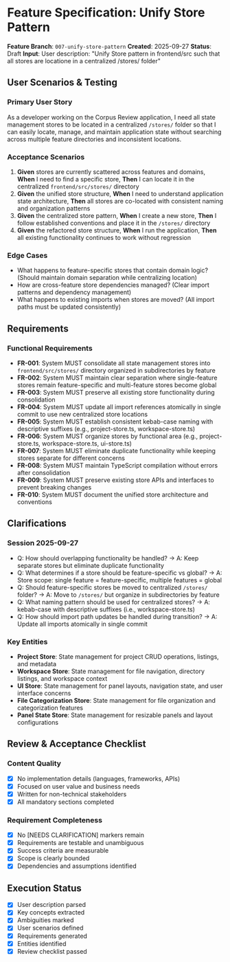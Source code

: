 # Feature Specification: Unify Store Pattern

**Feature Branch**: `007-unify-store-pattern`
**Created**: 2025-09-27
**Status**: Draft
**Input**: User description: "Unify Store pattern in frontend/src such that all stores are locatione in a centralized /stores/ folder"

## User Scenarios & Testing

### Primary User Story

As a developer working on the Corpus Review application, I need all state management stores to be located in a centralized `/stores/` folder so that I can easily locate, manage, and maintain application state without searching across multiple feature directories and inconsistent locations.

### Acceptance Scenarios

1. **Given** stores are currently scattered across features and domains, **When** I need to find a specific store, **Then** I can locate it in the centralized `frontend/src/stores/` directory
2. **Given** the unified store structure, **When** I need to understand application state architecture, **Then** all stores are co-located with consistent naming and organization patterns
3. **Given** the centralized store pattern, **When** I create a new store, **Then** I follow established conventions and place it in the `/stores/` directory
4. **Given** the refactored store structure, **When** I run the application, **Then** all existing functionality continues to work without regression

### Edge Cases

- What happens to feature-specific stores that contain domain logic? (Should maintain domain separation while centralizing location)
- How are cross-feature store dependencies managed? (Clear import patterns and dependency management)
- What happens to existing imports when stores are moved? (All import paths must be updated consistently)

## Requirements

### Functional Requirements

- **FR-001**: System MUST consolidate all state management stores into `frontend/src/stores/` directory organized in subdirectories by feature
- **FR-002**: System MUST maintain clear separation where single-feature stores remain feature-specific and multi-feature stores become global
- **FR-003**: System MUST preserve all existing store functionality during consolidation
- **FR-004**: System MUST update all import references atomically in single commit to use new centralized store locations
- **FR-005**: System MUST establish consistent kebab-case naming with descriptive suffixes (e.g., project-store.ts, workspace-store.ts)
- **FR-006**: System MUST organize stores by functional area (e.g., project-store.ts, workspace-store.ts, ui-store.ts)
- **FR-007**: System MUST eliminate duplicate functionality while keeping stores separate for different concerns
- **FR-008**: System MUST maintain TypeScript compilation without errors after consolidation
- **FR-009**: System MUST preserve existing store APIs and interfaces to prevent breaking changes
- **FR-010**: System MUST document the unified store architecture and conventions

## Clarifications

### Session 2025-09-27

- Q: How should overlapping functionality be handled? → A: Keep separate stores but eliminate duplicate functionality
- Q: What determines if a store should be feature-specific vs global? → A: Store scope: single feature = feature-specific, multiple features = global
- Q: Should feature-specific stores be moved to centralized `/stores/` folder? → A: Move to `/stores/` but organize in subdirectories by feature
- Q: What naming pattern should be used for centralized stores? → A: kebab-case with descriptive suffixes (i.e., workspace-store.ts)
- Q: How should import path updates be handled during transition? → A: Update all imports atomically in single commit

### Key Entities

- **Project Store**: State management for project CRUD operations, listings, and metadata
- **Workspace Store**: State management for file navigation, directory listings, and workspace context
- **UI Store**: State management for panel layouts, navigation state, and user interface concerns
- **File Categorization Store**: State management for file organization and categorization features
- **Panel State Store**: State management for resizable panels and layout configurations

## Review & Acceptance Checklist

### Content Quality

- [x] No implementation details (languages, frameworks, APIs)
- [x] Focused on user value and business needs
- [x] Written for non-technical stakeholders
- [x] All mandatory sections completed

### Requirement Completeness

- [x] No [NEEDS CLARIFICATION] markers remain
- [x] Requirements are testable and unambiguous
- [x] Success criteria are measurable
- [x] Scope is clearly bounded
- [x] Dependencies and assumptions identified

## Execution Status

- [x] User description parsed
- [x] Key concepts extracted
- [x] Ambiguities marked
- [x] User scenarios defined
- [x] Requirements generated
- [x] Entities identified
- [x] Review checklist passed
